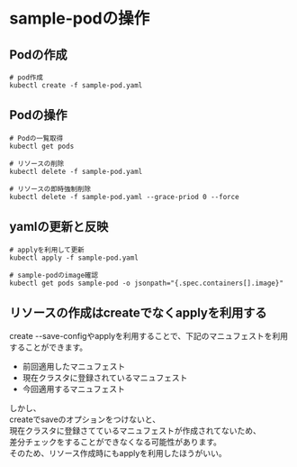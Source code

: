 # sample-podの操作

## Podの作成
```kubectl
# pod作成
kubectl create -f sample-pod.yaml
```

## Podの操作
```kubectl
# Podの一覧取得
kubectl get pods

# リソースの削除
kubectl delete -f sample-pod.yaml

# リソースの即時強制削除
kubectl delete -f sample-pod.yaml --grace-priod 0 --force
```

## yamlの更新と反映
```kubectl
# applyを利用して更新
kubectl apply -f sample-pod.yaml

# sample-podのimage確認
kubectl get pods sample-pod -o jsonpath="{.spec.containers[].image}"
```

## リソースの作成はcreateでなくapplyを利用する
create --save-configやapplyを利用することで、下記のマニュフェストを利用することができます。
  - 前回適用したマニュフェスト
  - 現在クラスタに登録されているマニュフェスト
  - 今回適用するマニュフェスト

しかし、  
createでsaveのオプションをつけないと、  
現在クラスタに登録さてているマニュフェストが作成されてないため、  
差分チェックをすることができなくなる可能性があります。  
そのため、リソース作成時にもapplyを利用したほうがいい。  

